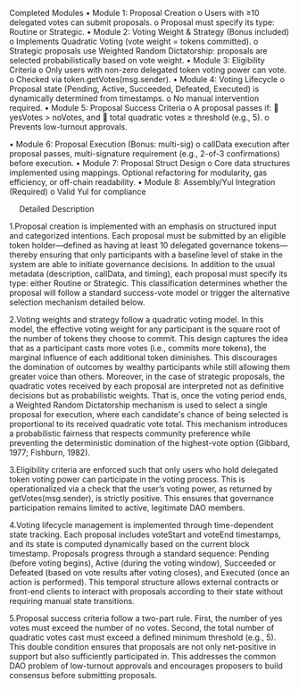 Completed Modules
•	Module 1: Proposal Creation
o	Users with ≥10 delegated votes can submit proposals.
o	Proposal must specify its type: Routine or Strategic.
•	Module 2: Voting Weight & Strategy (Bonus included)
o	Implements Quadratic Voting (vote weight = tokens committed).
o	Strategic proposals use Weighted Random Dictatorship:
proposals are selected probabilistically based on vote weight.
•	Module 3: Eligibility Criteria
o	Only users with non-zero delegated token voting power can vote.
o	Checked via token.getVotes(msg.sender).
•	Module 4: Voting Lifecycle
o	Proposal state (Pending, Active, Succeeded, Defeated, Executed) is dynamically determined from timestamps.
o	No manual intervention required.
•	Module 5: Proposal Success Criteria
o	A proposal passes if:
	yesVotes > noVotes, and
	total quadratic votes ≥ threshold (e.g., 5).
o	Prevents low-turnout approvals.

•	Module 6: Proposal Execution (Bonus: multi-sig)
o	callData execution after proposal passes, multi-signature requirement (e.g., 2-of-3 confirmations) before execution.
•	Module 7: Proposal Struct Design
o	Core data structures implemented using mappings. Optional refactoring for modularity, gas efficiency, or off-chain readability.
•	Module 8: Assembly/Yul Integration (Required)
o	Valid Yul for compliance 


 
Detailed Description

1.Proposal creation is implemented with an emphasis on structured input and categorized intentions. Each proposal must be submitted by an eligible token holder—defined as having at least 10 delegated governance tokens—thereby ensuring that only participants with a baseline level of stake in the system are able to initiate governance decisions. 
In addition to the usual metadata (description, callData, and timing), each proposal must specify its type: either Routine or Strategic. This classification determines whether the proposal will follow a standard success-vote model or trigger the alternative selection mechanism detailed below.

2.Voting weights and strategy follow a quadratic voting model. In this model, the effective voting weight for any participant is the square root of the number of tokens they choose to commit. This design captures the idea that as a participant casts more votes (i.e., commits more tokens), the marginal influence of each additional token diminishes. This discourages the domination of outcomes by wealthy participants while still allowing them greater voice than others. 
Moreover, in the case of strategic proposals, the quadratic votes received by each proposal are interpreted not as definitive decisions but as probabilistic weights. That is, once the voting period ends, a Weighted Random Dictatorship mechanism is used to select a single proposal for execution, where each candidate's chance of being selected is proportional to its received quadratic vote total. This mechanism introduces a probabilistic fairness that respects community preference while preventing the deterministic domination of the highest-vote option (Gibbard, 1977; Fishburn, 1982).

3.Eligibility criteria are enforced such that only users who hold delegated token voting power can participate in the voting process. This is operationalized via a check that the user’s voting power, as returned by getVotes(msg.sender), is strictly positive. This ensures that governance participation remains limited to active, legitimate DAO members.

4.Voting lifecycle management is implemented through time-dependent state tracking. Each proposal includes voteStart and voteEnd timestamps, and its state is computed dynamically based on the current block timestamp. 
Proposals progress through a standard sequence: Pending (before voting begins), Active (during the voting window), Succeeded or Defeated (based on vote results after voting closes), and Executed (once an action is performed). This temporal structure allows external contracts or front-end clients to interact with proposals according to their state without requiring manual state transitions.

5.Proposal success criteria follow a two-part rule. First, the number of yes votes must exceed the number of no votes. Second, the total number of quadratic votes cast must exceed a defined minimum threshold (e.g., 5). This double condition ensures that proposals are not only net-positive in support but also sufficiently participated in. This addresses the common DAO problem of low-turnout approvals and encourages proposers to build consensus before submitting proposals.

